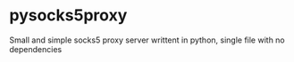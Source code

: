 # pysocks5proxy
Small and simple socks5 proxy server writtent in python, single file with no dependencies
